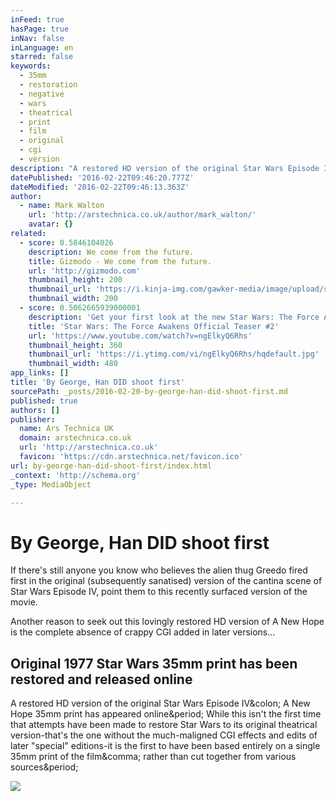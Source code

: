 ```yaml
---
inFeed: true
hasPage: true
inNav: false
inLanguage: en
starred: false
keywords:
  - 35mm
  - restoration
  - negative
  - wars
  - theatrical
  - print
  - film
  - original
  - cgi
  - version
description: "A restored HD version of the original Star Wars Episode IV: A New Hope 35mm print has appeared online. While this isn't the first time that attempts have been made to restore Star Wars to its original theatrical version-that's the one without the much-maligned CGI effects and edits of later \"special\" editions-it is the first to have been based entirely on a single 35mm print of the film, rather than cut together from various sources."
datePublished: '2016-02-22T09:46:20.777Z'
dateModified: '2016-02-22T09:46:13.363Z'
author:
  - name: Mark Walton
    url: 'http://arstechnica.co.uk/author/mark_walton/'
    avatar: {}
related:
  - score: 0.5846104026
    description: We come from the future.
    title: Gizmodo - We come from the future.
    url: 'http://gizmodo.com'
    thumbnail_height: 200
    thumbnail_url: 'https://i.kinja-img.com/gawker-media/image/upload/s---erriNCS--/c_fill,fl_progressive,g_center,h_200,q_80,w_200/fdj3buryz5nuzyf2k620.png'
    thumbnail_width: 200
  - score: 0.5062665939000001
    description: 'Get your first look at the new Star Wars: The Force Awakens teaser #2! Lucasfilm and visionary director J.J. Abrams join forces to take you back again to a galaxy far, far away as "Star Wars" returns to the big screen with "Star Wars: The Force Awakens."'
    title: 'Star Wars: The Force Awakens Official Teaser #2'
    url: 'https://www.youtube.com/watch?v=ngElkyQ6Rhs'
    thumbnail_height: 360
    thumbnail_url: 'https://i.ytimg.com/vi/ngElkyQ6Rhs/hqdefault.jpg'
    thumbnail_width: 480
app_links: []
title: 'By George, Han DID shoot first'
sourcePath: _posts/2016-02-20-by-george-han-did-shoot-first.md
published: true
authors: []
publisher:
  name: Ars Technica UK
  domain: arstechnica.co.uk
  url: 'http://arstechnica.co.uk'
  favicon: 'https://cdn.arstechnica.net/favicon.ico'
url: by-george-han-did-shoot-first/index.html
_context: 'http://schema.org'
_type: MediaObject

---
```

# By George, Han DID shoot first

If there's still anyone you know who believes the alien thug Greedo fired first in the original (subsequently sanatised) version of the cantina scene of Star Wars Episode IV, point them to this recently surfaced version of the movie.

Another reason to seek out this lovingly restored HD version of A New Hope is the complete absence of crappy CGI added in later versions...

<article style=""><h1>Original 1977 Star Wars 35mm print has been restored and released online</h1><p>A restored HD version of the original Star Wars Episode IV&amp;colon; A New Hope 35mm print has appeared online&amp;period; While this isn't the first time that attempts have been made to restore Star Wars to its original theatrical version-that's the one without the much-maligned CGI effects and edits of later "special" editions-it is the first to have been based entirely on a single 35mm print of the film&amp;comma; rather than cut together from various sources&amp;period;</p><img src="http://cdn.arstechnica.net/wp-content/uploads/sites/3/2016/02/Starwars-640x360.jpg" /></article>